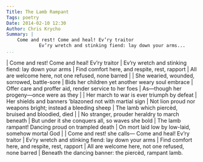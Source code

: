 ```yaml
---
Title: The Lamb Rampant
Tags: poetry
Date: 2014-02-10 12:30
Author: Chris Krycho
Summary: |
    Come and rest! Come and heal! Ev’ry traitor 
            Ev’ry wretch and stinking fiend: lay down your arms...
...
```


| Come and rest! Come and heal! Ev’ry traitor
|          Ev’ry wretch and stinking fiend: lay down your arms
|     Find comfort here, and respite, rest, rapport
|          All are welcome here, not one refused, none barred
|
| She wearied, wounded, sorrowed, battle-sore
|          Bids her children yet another weary soul embrace
|     Offer care and proffer aid, render service to her foes
|          As—though her progeny—once were as they
|
| Her march to war is ever triumph by defeat
|          Her shields and banners ’blazoned not with martial sign
|     Not lion proud nor weapons bright; instead a bleeding sheep
|          The lamb which piercèd, bruised and bloodied, died
|
| No stranger, prouder heraldry to march beneath
|          But under it she conquers all, so waves she bold
|     The lamb rampant! Dancing proud on trampled death
|          On mort laid low by low-laid, somehow mortal God
|
| Come and rest! she calls— Come and heal! Ev’ry traitor
|          Ev’ry wretch and stinking fiend: lay down your arms
|     Find comfort here, and respite, rest, rapport
|          All are welcome here, not one refused, none barred
|          Beneath the dancing banner: the piercèd, rampant lamb.
